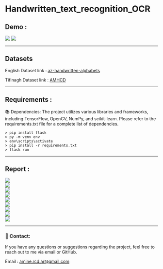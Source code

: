 # Handwritten_text_recognition_OCR

## Demo :

<div>
<img src="https://github.com/AmineRACHID/Handwritten_text_recognition_OCR/assets/127174852/85dec9a6-a7d9-4723-8b84-266c09fe7186">
<img src="https://github.com/AmineRACHID/Handwritten_text_recognition_OCR/assets/127174852/a9541da4-743f-4346-b115-5b553ac8037d">
</div>

---

## Datasets 

English Dataset link :  [az-handwritten-alphabets](https://www.kaggle.com/datasets/sachinpatel21/az-handwritten-alphabets-in-csv-format)

Tifinagh Dataset link :  [AMHCD](https://www.kaggle.com/datasets/benaddym/amazigh-handwritten-character-database-amhcd)

---

## Requirements :

📚 Dependencies:
The project utilizes various libraries and frameworks, including TensorFlow, OpenCV, NumPy, and scikit-learn. Please refer to the requirements.txt file for a complete list of dependencies.

```
> pip install flask
> py -m venv env
> env\scripts\activate
> pip install -r requirements.txt
> flask run
```

---

## Report :

<div>
<img src="https://github.com/AmineRACHID/Handwritten_text_recognition_OCR/assets/127174852/6e7549ee-eaea-42a4-b0a4-97241f9037e1">
</div>
<div>
<img src="https://github.com/AmineRACHID/Handwritten_text_recognition_OCR/assets/127174852/312b1064-3dd8-47b5-8320-fb3458432268">
</div>
<div>
<img src="https://github.com/AmineRACHID/Handwritten_text_recognition_OCR/assets/127174852/ee8768d2-99b8-4626-b60c-9a43ddfddb14">
</div>
<div>
<img src="https://github.com/AmineRACHID/Handwritten_text_recognition_OCR/assets/127174852/c270a2ca-c793-44f2-b5e0-bc6b2849625e">
</div>
<div>
<img src="https://github.com/AmineRACHID/Handwritten_text_recognition_OCR/assets/127174852/2dff3a46-f833-4c9a-b117-de985683a338">
</div>
<div>
<img src="https://github.com/AmineRACHID/Handwritten_text_recognition_OCR/assets/127174852/e9400ff7-4290-49a6-b532-473766ac96ef">
</div>
<div>
<img src="https://github.com/AmineRACHID/Handwritten_text_recognition_OCR/assets/127174852/4d134cec-f3ca-474a-8b00-df05598ff493">
</div>
<div>
<img src="https://github.com/AmineRACHID/Handwritten_text_recognition_OCR/assets/127174852/bcdeaa5b-650e-4296-84b6-cde476eae4db">
</div>
<div>
<img src="https://github.com/AmineRACHID/Handwritten_text_recognition_OCR/assets/127174852/80d55d65-ed72-4b28-b742-748a8c535609">
</div>

---

### 📧 Contact:

If you have any questions or suggestions regarding the project, feel free to reach out to me via email or GitHub.

Email : amine.rcd.ar@gmail.com
